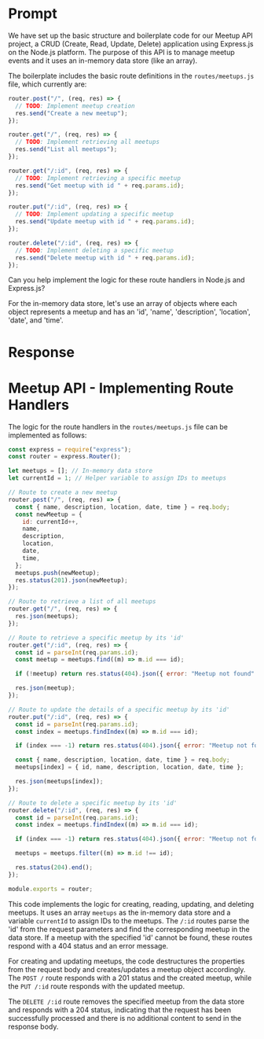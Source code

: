 # Prompt

We have set up the basic structure and boilerplate code for our Meetup API project, a CRUD (Create, Read, Update, Delete) application using Express.js on the Node.js platform. The purpose of this API is to manage meetup events and it uses an in-memory data store (like an array).

The boilerplate includes the basic route definitions in the `routes/meetups.js` file, which currently are:

```javascript
router.post("/", (req, res) => {
  // TODO: Implement meetup creation
  res.send("Create a new meetup");
});

router.get("/", (req, res) => {
  // TODO: Implement retrieving all meetups
  res.send("List all meetups");
});

router.get("/:id", (req, res) => {
  // TODO: Implement retrieving a specific meetup
  res.send("Get meetup with id " + req.params.id);
});

router.put("/:id", (req, res) => {
  // TODO: Implement updating a specific meetup
  res.send("Update meetup with id " + req.params.id);
});

router.delete("/:id", (req, res) => {
  // TODO: Implement deleting a specific meetup
  res.send("Delete meetup with id " + req.params.id);
});
```

Can you help implement the logic for these route handlers in Node.js and Express.js? 

For the in-memory data store, let's use an array of objects where each object represents a meetup and has an 'id', 'name', 'description', 'location', 'date', and 'time'.

# Response

# Meetup API - Implementing Route Handlers

The logic for the route handlers in the `routes/meetups.js` file can be implemented as follows:

```javascript
const express = require("express");
const router = express.Router();

let meetups = []; // In-memory data store
let currentId = 1; // Helper variable to assign IDs to meetups

// Route to create a new meetup
router.post("/", (req, res) => {
  const { name, description, location, date, time } = req.body;
  const newMeetup = {
    id: currentId++,
    name,
    description,
    location,
    date,
    time,
  };
  meetups.push(newMeetup);
  res.status(201).json(newMeetup);
});

// Route to retrieve a list of all meetups
router.get("/", (req, res) => {
  res.json(meetups);
});

// Route to retrieve a specific meetup by its 'id'
router.get("/:id", (req, res) => {
  const id = parseInt(req.params.id);
  const meetup = meetups.find((m) => m.id === id);

  if (!meetup) return res.status(404).json({ error: "Meetup not found" });

  res.json(meetup);
});

// Route to update the details of a specific meetup by its 'id'
router.put("/:id", (req, res) => {
  const id = parseInt(req.params.id);
  const index = meetups.findIndex((m) => m.id === id);

  if (index === -1) return res.status(404).json({ error: "Meetup not found" });

  const { name, description, location, date, time } = req.body;
  meetups[index] = { id, name, description, location, date, time };

  res.json(meetups[index]);
});

// Route to delete a specific meetup by its 'id'
router.delete("/:id", (req, res) => {
  const id = parseInt(req.params.id);
  const index = meetups.findIndex((m) => m.id === id);

  if (index === -1) return res.status(404).json({ error: "Meetup not found" });

  meetups = meetups.filter((m) => m.id !== id);

  res.status(204).end();
});

module.exports = router;
```

This code implements the logic for creating, reading, updating, and deleting meetups. It uses an array `meetups` as the in-memory data store and a variable `currentId` to assign IDs to the meetups. The `/:id` routes parse the 'id' from the request parameters and find the corresponding meetup in the data store. If a meetup with the specified 'id' cannot be found, these routes respond with a 404 status and an error message.

For creating and updating meetups, the code destructures the properties from the request body and creates/updates a meetup object accordingly. The `POST /` route responds with a 201 status and the created meetup, while the `PUT /:id` route responds with the updated meetup.

The `DELETE /:id` route removes the specified meetup from the data store and responds with a 204 status, indicating that the request has been successfully processed and there is no additional content to send in the response body.

